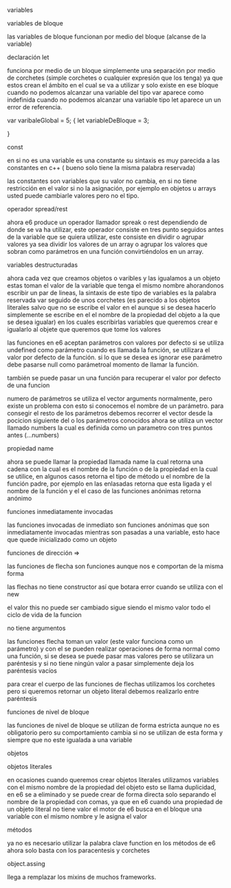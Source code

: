 variables

variables de bloque

las variables de bloque funcionan por medio del bloque (alcanse de la variable)

declaración let

funciona por medio de un bloque simplemente una separación por medio de corchetes (simple corchetes o cualquier expresión que los tenga) ya que estos crean el ámbito en el cual se
va a utilizar y solo existe en ese bloque
cuando no podemos alcanzar una variable del tipo var aparece como indefinida cuando no podemos alcanzar una variable tipo let aparece un un error de referencia.

var varibaleGlobal = 5;
{
 let variableDeBloque = 3;

}

const

en si no es una variable es una constante su sintaxis es muy parecida
a las constantes en c++ ( bueno solo tiene la misma palabra reservada)

las constantes son variables que su valor  no cambia, en si no tiene restricción en el valor si no la asignación, por ejemplo en objetos u arrays usted puede cambiarle valores pero
no el tipo.

operador spread/rest

ahora e6 produce un operador llamador spreak o rest dependiendo de donde se va ha utilizar, este operador consiste en tres punto seguidos antes de la variable que se quiera utilizar,
este consiste en dividir o agrupar valores ya sea dividir los valores de un array o agrupar los valores que sobran como parámetros en una función convirtiéndolos en un array.

variables destructuradas

ahora cada vez que creamos objetos o varibles y las igualamos a un objeto estas toman el
valor de la variable que tenga el mismo nombre ahorandonos escribir un par de lineas,
la sintaxis de este tipo de variables es la palabra reservada var seguido de unos corchetes
(es parecido a los objetos literales salvo que no se escribe el valor en el aunque si se
desea hacerlo simplemente se escribe en el el nombre de la propiedad del objeto a la que se desea
igualar)
en los cuales escribirlas variables que queremos crear e igualarlo al objete que queremos que tome
los valores


las funciones en e6  aceptan parámetros con valores por defecto
si se utiliza undefined como parámetro cuando es llamada la función,
se utilizara el valor por defecto de la función.
si lo que se desea es ignorar ese parámetro debe pasarse null como
  parámetroal momento de llamar la función.

también se puede pasar un una función para recuperar el valor por defecto
de una funcion

numero de parámetros
se utiliza  el vector arguments normalmente, pero existe  un problema con esto
si conocemos el nombre de un parámetro. para consegir el resto de los parámetros
debemos recorrer el vector desde la pocicion siguiente del o los  parámetros conocidos
ahora se utiliza un vector llamado numbers la cual es definida como un parametro con tres
puntos antes (...numbers)

propiedad name

ahora se puede llamar la propiedad llamada name la cual retorna una cadena con la cual
es el nombre de la función o de la propiedad en la cual se utilice, en algunos casos retorna
el tipo de método u el nombre de la función padre, por ejemplo en las enlasadas retorna que
esta ligada y el nombre de la función y el el caso de las funciones anónimas retorna anónimo

funciones inmediatamente invocadas

las funciones invocadas de inmediato son funciones anónimas que son inmediatamente invocadas
mientras son pasadas a una variable, esto hace que quede inicializado como un objeto 

funciones de dirección =>

las funciones de flecha son funciones aunque nos e comportan de la misma forma

las flechas no tiene constructor así que botara error cuando se utiliza con el new

el valor this no puede ser cambiado sigue siendo el mismo valor todo el ciclo de vida de la
funcion

no tiene argumentos

las funciones flecha toman un valor (este valor funciona como un parámetro) y con el se pueden
realizar operaciones de forma normal como una función, si se desea se puede pasar mas valores pero
se utilizara un paréntesis y si no tiene ningún valor a pasar simplemente deja los paréntesis vacíos

para crear el cuerpo de las funciones de flechas utilizamos los corchetes pero si queremos retornar
un objeto literal debemos realizarlo entre paréntesis

funciones de nivel de bloque

las funciones de nivel de bloque se utilizan de forma estricta aunque no es obligatorio pero
su comportamiento cambia si no se utilizan de esta forma y siempre que no este igualada a una variable

objetos

objetos literales

en ocasiones cuando queremos crear objetos literales utilizamos variables con el mismo nombre
de la propiedad del objeto esto se llama duplicidad, en e6 se a eliminado y se puede crear
de forma directa solo separando el nombre de la propiedad con comas, ya que en e6 cuando
una propiedad de un objeto literal no tiene valor el motor de e6 busca en el bloque
una variable con el mismo nombre y le asigna el valor

métodos

ya no es necesario utilizar la palabra clave function en los métodos de e6 ahora solo basta con
los paracentesis y  corchetes

object.assing

llega a remplazar los mixins de muchos frameworks.






